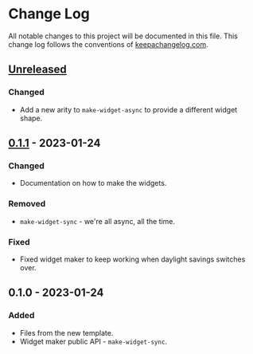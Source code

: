 # Change Log
All notable changes to this project will be documented in this file. This change log follows the conventions of [keepachangelog.com](http://keepachangelog.com/).

## [Unreleased]
### Changed
- Add a new arity to `make-widget-async` to provide a different widget shape.

## [0.1.1] - 2023-01-24
### Changed
- Documentation on how to make the widgets.

### Removed
- `make-widget-sync` - we're all async, all the time.

### Fixed
- Fixed widget maker to keep working when daylight savings switches over.

## 0.1.0 - 2023-01-24
### Added
- Files from the new template.
- Widget maker public API - `make-widget-sync`.

[Unreleased]: https://github.com/your-name/http-kit-server/compare/0.1.1...HEAD
[0.1.1]: https://github.com/your-name/http-kit-server/compare/0.1.0...0.1.1

